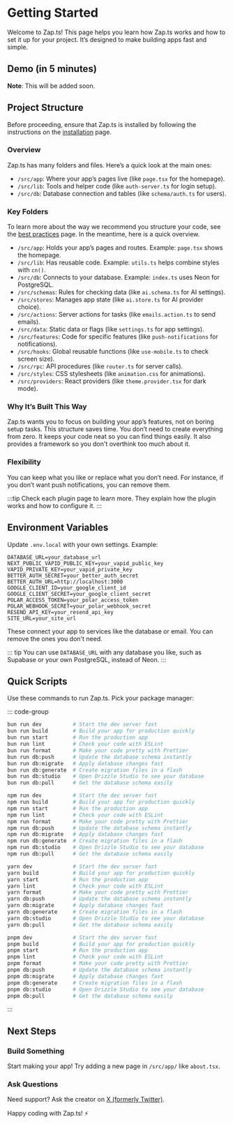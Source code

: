 # Getting Started

Welcome to Zap.ts! This page helps you learn how Zap.ts works and how to set it up for your project. It’s designed to make building apps fast and simple.

## Demo (in 5 minutes)

**Note**: This will be added soon.

## Project Structure

Before proceeding, ensure that Zap.ts is installed by following the instructions on the [installation](/docs/introduction/installation.md) page.

### Overview

Zap.ts has many folders and files. Here’s a quick look at the main ones:

- `/src/app`: Where your app’s pages live (like `page.tsx` for the homepage).
- `/src/lib`: Tools and helper code (like `auth-server.ts` for login setup).
- `/src/db`: Database connection and tables (like `schema/auth.ts` for users).

### Key Folders

To learn more about the way we recommend you structure your code, see the [best practices](/docs/misc/best-practices) page. In the meantime, here is a quick overview.

- `/src/app`: Holds your app’s pages and routes. Example: `page.tsx` shows the homepage.
- `/src/lib`: Has reusable code. Example: `utils.ts` helps combine styles with `cn()`.
- `/src/db`: Connects to your database. Example: `index.ts` uses Neon for PostgreSQL.
- `/src/schemas`: Rules for checking data (like `ai.schema.ts` for AI settings).
- `/src/stores`: Manages app state (like `ai.store.ts` for AI provider choice).
- `/src/actions`: Server actions for tasks (like `emails.action.ts` to send emails).
- `/src/data`: Static data or flags (like `settings.ts` for app settings).
- `/src/features`: Code for specific features (like `push-notifications` for notifications).
- `/src/hooks`: Global reusable functions (like `use-mobile.ts` to check screen size).
- `/src/rpc`: API procedures (like `router.ts` for server calls).
- `/src/styles`: CSS stylesheets (like `animation.css` for animations).
- `/src/providers`: React providers (like `theme.provider.tsx` for dark mode).

### Why It’s Built This Way

Zap.ts wants you to focus on building your app’s features, not on boring setup tasks. This structure saves time. You don’t need to create everything from zero. It keeps your code neat so you can find things easily. It also provides a framework so you don't overthink too much about it.

### Flexibility

You can keep what you like or replace what you don’t need. For instance, if you don’t want push notifications, you can remove them.

:::tip
Check each plugin page to learn more. They explain how the plugin works and how to configure it.
:::

## Environment Variables

Update `.env.local` with your own settings. Example:

```
DATABASE_URL=your_database_url
NEXT_PUBLIC_VAPID_PUBLIC_KEY=your_vapid_public_key
VAPID_PRIVATE_KEY=your_vapid_private_key
BETTER_AUTH_SECRET=your_better_auth_secret
BETTER_AUTH_URL=http://localhost:3000
GOOGLE_CLIENT_ID=your_google_client_id
GOOGLE_CLIENT_SECRET=your_google_client_secret
POLAR_ACCESS_TOKEN=your_polar_access_token
POLAR_WEBHOOK_SECRET=your_polar_webhook_secret
RESEND_API_KEY=your_resend_api_key
SITE_URL=your_site_url
```

These connect your app to services like the database or email. You can remove the ones you don't need.

::: tip
You can use `DATABASE_URL` with any database you like, such as Supabase or your own PostgreSQL, instead of Neon.
:::

## Quick Scripts

Use these commands to run Zap.ts. Pick your package manager:

::: code-group

```bash [bun]
bun run dev          # Start the dev server fast
bun run build        # Build your app for production quickly
bun run start        # Run the production app
bun run lint         # Check your code with ESLint
bun run format       # Make your code pretty with Prettier
bun run db:push      # Update the database schema instantly
bun run db:migrate   # Apply database changes fast
bun run db:generate  # Create migration files in a flash
bun run db:studio    # Open Drizzle Studio to see your database
bun run db:pull      # Get the database schema easily
```

```bash [npm]
npm run dev          # Start the dev server fast
npm run build        # Build your app for production quickly
npm run start        # Run the production app
npm run lint         # Check your code with ESLint
npm run format       # Make your code pretty with Prettier
npm run db:push      # Update the database schema instantly
npm run db:migrate   # Apply database changes fast
npm run db:generate  # Create migration files in a flash
npm run db:studio    # Open Drizzle Studio to see your database
npm run db:pull      # Get the database schema easily
```

```bash [yarn]
yarn dev             # Start the dev server fast
yarn build           # Build your app for production quickly
yarn start           # Run the production app
yarn lint            # Check your code with ESLint
yarn format          # Make your code pretty with Prettier
yarn db:push         # Update the database schema instantly
yarn db:migrate      # Apply database changes fast
yarn db:generate     # Create migration files in a flash
yarn db:studio       # Open Drizzle Studio to see your database
yarn db:pull         # Get the database schema easily
```

```bash [pnpm]
pnpm dev             # Start the dev server fast
pnpm build           # Build your app for production quickly
pnpm start           # Run the production app
pnpm lint            # Check your code with ESLint
pnpm format          # Make your code pretty with Prettier
pnpm db:push         # Update the database schema instantly
pnpm db:migrate      # Apply database changes fast
pnpm db:generate     # Create migration files in a flash
pnpm db:studio       # Open Drizzle Studio to see your database
pnpm db:pull         # Get the database schema easily
```

:::

## Next Steps

### Build Something

Start making your app! Try adding a new page in `/src/app/` like `about.tsx`.

### Ask Questions

Need support? Ask the creator on [X (formerly Twitter)](https://www.x.com/alexandretrotel/).

Happy coding with Zap.ts! ⚡
